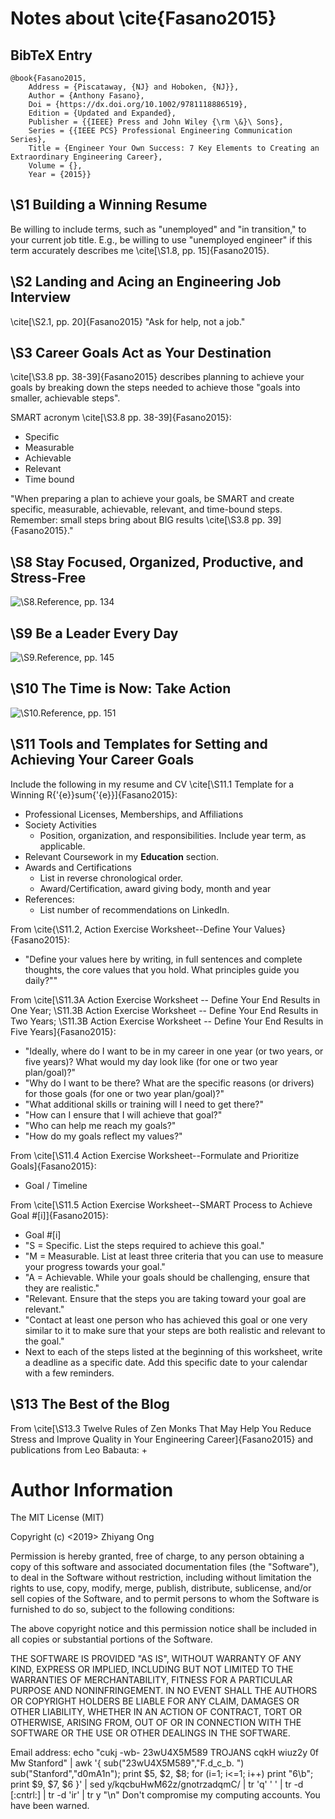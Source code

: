 #	Notes about \cite{Fasano2015}


##	BibTeX Entry

	@book{Fasano2015,
		Address = {Piscataway, {NJ} and Hoboken, {NJ}},
		Author = {Anthony Fasano},
		Doi = {https://dx.doi.org/10.1002/9781118886519},
		Edition = {Updated and Expanded},
		Publisher = {{IEEE} Press and John Wiley {\rm \&}\ Sons},
		Series = {{IEEE PCS} Professional Engineering Communication Series},
		Title = {Engineer Your Own Success: 7 Key Elements to Creating an Extraordinary Engineering Career},
		Volume = {},
		Year = {2015}}


##	\S1 Building a Winning Resume

Be willing to include terms, such as "unemployed" and "in transition," to your current job title. E.g., be willing to use "unemployed engineer" if this term accurately describes me \cite[\S1.8, pp. 15]{Fasano2015}.

##	\S2 Landing and Acing an Engineering Job Interview

\cite[\S2.1, pp. 20]{Fasano2015} "Ask for help, not a job."

##	\S3 Career Goals Act as Your Destination

\cite[\S3.8 pp. 38-39]{Fasano2015} describes planning to achieve your goals by breaking down the steps needed to achieve those "goals into smaller, achievable steps".

SMART acronym \cite[\S3.8 pp. 38-39]{Fasano2015}:
+ Specific
+ Measurable
+ Achievable
+ Relevant
+ Time bound

"When preparing a plan to achieve your goals, be SMART and create specific, measurable, achievable, relevant, and time-bound steps. Remember: small steps bring about BIG results \cite[\S3.8 pp. 39]{Fasano2015}."


##	\S8 Stay Focused, Organized, Productive, and Stress-Free

![\S8.Reference, pp. 134]()

##	\S9 Be a Leader Every Day

![\S9.Reference, pp. 145]()

##	\S10 The Time is Now: Take Action

![\S10.Reference, pp. 151]()


##	\S11 Tools and Templates for Setting and Achieving Your Career Goals


Include the following in my resume and CV \cite[\S11.1 Template for a Winning R{\'{e}}sum{\'{e}}]{Fasano2015}:
+ Professional Licenses, Memberships, and Affiliations
+ Society Activities
	- Position, organization, and responsibilities. Include year term, as applicable.
+ Relevant Coursework in my **Education** section.
+ Awards and Certifications
	- List in reverse chronological order.
	- Award/Certification, award giving body, month and year
+ References:
	- List number of recommendations on LinkedIn.

From \cite{\S11.2, Action Exercise Worksheet--Define Your Values}{Fasano2015}:
+ "Define your values here by writing, in full sentences and complete thoughts, the core values that you hold. What principles guide you daily?""

From \cite[\S11.3A Action Exercise Worksheet -- Define Your End Results in One Year; \S11.3B Action Exercise Worksheet -- Define Your End Results in Two Years; \S11.3B Action Exercise Worksheet -- Define Your End Results in Five Years]{Fasano2015}:
+ "Ideally, where do I want to be in my career in one year (or two years, or five years)? What would my day look like (for one or two year plan/goal)?"
+ "Why do I want to be there? What are the specific reasons (or drivers) for those goals (for one or two year plan/goal)?"
+ "What additional skills or training will I need to get there?"
+ "How can I ensure that I will achieve that goal?"
+ "Who can help me reach my goals?"
+ "How do my goals reflect my values?"

From \cite[\S11.4 Action Exercise Worksheet--Formulate and Prioritize Goals]{Fasano2015}:
+ Goal / Timeline


From \cite[\S11.5 Action Exercise Worksheet--SMART Process to Achieve Goal \#\[i\]]{Fasano2015}:
+ Goal \#\[i\]
+ "S = Specific. List the steps required to achieve this goal."
+ "M = Measurable. List at least three criteria that you can use to measure your progress towards your goal."
+ "A = Achievable. While your goals should be challenging, ensure that they are realistic."
+ "Relevant. Ensure that the steps you are taking toward your goal are relevant."
+ "Contact at least one person who has achieved this goal or one very similar to it to make sure that your steps are both realistic and relevant to the goal."
+ Next to each of the steps listed at the beginning of this worksheet, write a deadline as a specific date. Add this specific date to your calendar with a few reminders.




##	\S13 The Best of the Blog

From \cite[\S13.3 Twelve Rules of Zen Monks That May Help You Reduce Stress and Improve Quality in Your Engineering Career]{Fasano2015} and publications from Leo Babauta:
+ 











#	Author Information

The MIT License (MIT)

Copyright (c) <2019> Zhiyang Ong

Permission is hereby granted, free of charge, to any person obtaining a copy of this software and associated documentation files (the "Software"), to deal in the Software without restriction, including without limitation the rights to use, copy, modify, merge, publish, distribute, sublicense, and/or sell copies of the Software, and to permit persons to whom the Software is furnished to do so, subject to the following conditions:

The above copyright notice and this permission notice shall be included in all copies or substantial portions of the Software.

THE SOFTWARE IS PROVIDED "AS IS", WITHOUT WARRANTY OF ANY KIND, EXPRESS OR IMPLIED, INCLUDING BUT NOT LIMITED TO THE WARRANTIES OF MERCHANTABILITY, FITNESS FOR A PARTICULAR PURPOSE AND NONINFRINGEMENT. IN NO EVENT SHALL THE AUTHORS OR COPYRIGHT HOLDERS BE LIABLE FOR ANY CLAIM, DAMAGES OR OTHER LIABILITY, WHETHER IN AN ACTION OF CONTRACT, TORT OR OTHERWISE, ARISING FROM, OUT OF OR IN CONNECTION WITH THE SOFTWARE OR THE USE OR OTHER DEALINGS IN THE SOFTWARE.

Email address: echo "cukj -wb- 23wU4X5M589 TROJANS cqkH wiuz2y 0f Mw Stanford" | awk '{ sub("23wU4X5M589","F.d_c_b. ") sub("Stanford","d0mA1n"); print $5, $2, $8; for (i=1; i<=1; i++) print "6\b"; print $9, $7, $6 }' | sed y/kqcbuHwM62z/gnotrzadqmC/ | tr 'q' ' ' | tr -d [:cntrl:] | tr -d 'ir' | tr y "\n"		Don't compromise my computing accounts. You have been warned.
